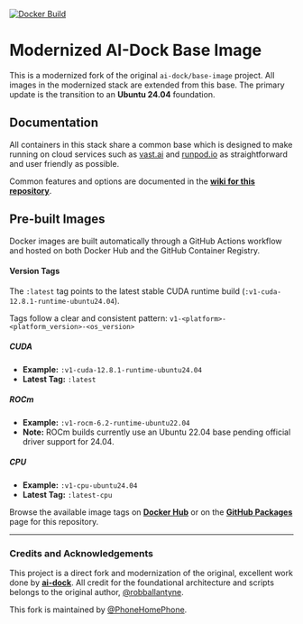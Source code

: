 [![Docker Build](https://github.com/PhoneHomePhone/base-image/actions/workflows/docker-build.yml/badge.svg)](https://github.com/PhoneHomePhone/base-image/actions/workflows/docker-build.yml)

# Modernized AI-Dock Base Image

This is a modernized fork of the original `ai-dock/base-image` project. All images in the modernized stack are extended from this base. The primary update is the transition to an **Ubuntu 24.04** foundation.

## Documentation

All containers in this stack share a common base which is designed to make running on cloud services such as [vast.ai](https://link.ai-dock.org/vast.ai) and [runpod.io](https://link.ai-dock.org/runpod.io) as straightforward and user friendly as possible.

Common features and options are documented in the **[wiki for this repository](https://github.com/ai-dock/base-image/wiki)**.

## Pre-built Images

Docker images are built automatically through a GitHub Actions workflow and hosted on both Docker Hub and the GitHub Container Registry.

#### Version Tags

The `:latest` tag points to the latest stable CUDA runtime build (`:v1-cuda-12.8.1-runtime-ubuntu24.04`).

Tags follow a clear and consistent pattern:
`v1-<platform>-<platform_version>-<os_version>`

##### _CUDA_
*   **Example:** `:v1-cuda-12.8.1-runtime-ubuntu24.04`
*   **Latest Tag:** `:latest`

##### _ROCm_
*   **Example:** `:v1-rocm-6.2-runtime-ubuntu22.04`
*   **Note:** ROCm builds currently use an Ubuntu 22.04 base pending official driver support for 24.04.

##### _CPU_
*   **Example:** `:v1-cpu-ubuntu24.04`
*   **Latest Tag:** `:latest-cpu`

Browse the available image tags on **[Docker Hub](https://hub.docker.com/r/phonehomephone/base-image/tags)** or on the **[GitHub Packages](https://github.com/PhoneHomePhone/base-image/pkgs/container/base-image)** page for this repository.

---

### Credits and Acknowledgements

This project is a direct fork and modernization of the original, excellent work done by **[ai-dock](https://github.com/ai-dock)**. All credit for the foundational architecture and scripts belongs to the original author, [@robballantyne](https://github.com/robballantyne).

This fork is maintained by [@PhoneHomePhone](https://github.com/PhoneHomePhone).
